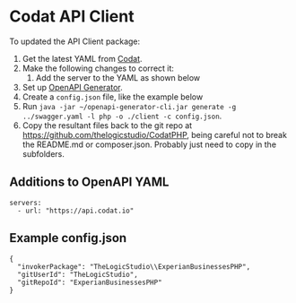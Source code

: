 # Codat API Client
To updated the API Client package:

1. Get the latest YAML from [Codat](https://api.codat.io/swagger/v1/swagger.yaml).
2. Make the following changes to correct it:
    1. Add the server to the YAML as shown below
3. Set up  [OpenAPI Generator](https://github.com/OpenAPITools/openapi-generator).
4. Create a `config.json` file, like the example below
5. Run `java -jar ~/openapi-generator-cli.jar generate -g ../swagger.yaml -l php -o ./client -c config.json`.
6. Copy the resultant files back to the git repo at https://github.com/thelogicstudio/CodatPHP, being careful not to break the README.md or composer.json. Probably just need to copy in the subfolders.

## Additions to OpenAPI YAML
```
servers:
  - url: "https://api.codat.io"
```

## Example config.json
```
{
  "invokerPackage": "TheLogicStudio\\ExperianBusinessesPHP",
  "gitUserId": "TheLogicStudio",
  "gitRepoId": "ExperianBusinessesPHP"
}
```